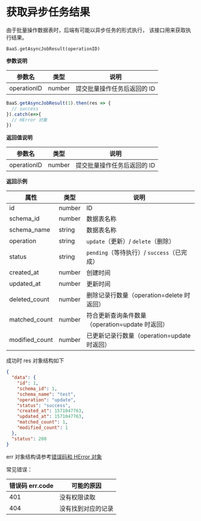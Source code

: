 # 获取异步任务结果

由于批量操作数据表时，后端有可能以异步任务的形式执行，
该接口用来获取执行结果。

`BaaS.getAsyncJobResult(operationID)`

**参数说明**

| 参数名   | 类型   | 说明     |
|----------|--------|----------|
| operationID | number | 提交批量操作任务后返回的 ID |

```js
BaaS.getAsyncJobResult(1).then(res => {
  // success
}).catch(e=>{
  // HError 对象
})
```

**返回值说明**

| 参数名   | 类型   | 说明     |
|----------|--------|----------|
| operationID | number | 提交批量操作任务后返回的 ID |

**返回示例**

| 属性   | 类型   | 说明     |
|----------|--------|----------|
| id | number | ID |
| schema_id | number | 数据表名称 |
| schema_name | string | 数据表名称 |
| operation | string | `update`（更新）/ `delete`（删除） |
| status | string | `pending`（等待执行）/ `success`（已完成） |
| created_at | number | 创建时间 |
| updated_at | number | 更新时间 |
| deleted_count | number | 删除记录行数量（operation=delete 时返回） |
| matched_count | number | 符合更新查询条件数量（operation=update 时返回） |
| modified_count | number | 已更新记录行数量（operation=update 时返回） |

成功时 res 对象结构如下

```json
{
  "data": {
    "id": 1,
    "schema_id": 1,
    "schema_name": "test",
    "operation": "update",
    "status": "success",
    "created_at": 1571047763,
    "updated_at": 1571047763,
    "matched_count": 1,
    "modified_count": 1
  },
  "status": 200
}
```

err 对象结构请参考[错误码和 HError 对象](./error.md)

常见错误：

| 错误码 err.code | 可能的原因       |
|----------------|-----------------|
| 401            | 没有权限读取   |
| 404            | 没有找到对应的记录      |
